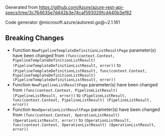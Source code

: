 Generated from https://github.com/Azure/azure-rest-api-specs/tree/3c764635e7d442b3e74caf593029fcd440b3ef82

Code generator @microsoft.azure/autorest.go@~2.1.161

## Breaking Changes

- Function `NewPipelineTemplateDefinitionListResultPage` parameter(s) have been changed from `(func(context.Context, PipelineTemplateDefinitionListResult) (PipelineTemplateDefinitionListResult, error))` to `(PipelineTemplateDefinitionListResult, func(context.Context, PipelineTemplateDefinitionListResult) (PipelineTemplateDefinitionListResult, error))`
- Function `NewPipelineListResultPage` parameter(s) have been changed from `(func(context.Context, PipelineListResult) (PipelineListResult, error))` to `(PipelineListResult, func(context.Context, PipelineListResult) (PipelineListResult, error))`
- Function `NewOperationListResultPage` parameter(s) have been changed from `(func(context.Context, OperationListResult) (OperationListResult, error))` to `(OperationListResult, func(context.Context, OperationListResult) (OperationListResult, error))`
